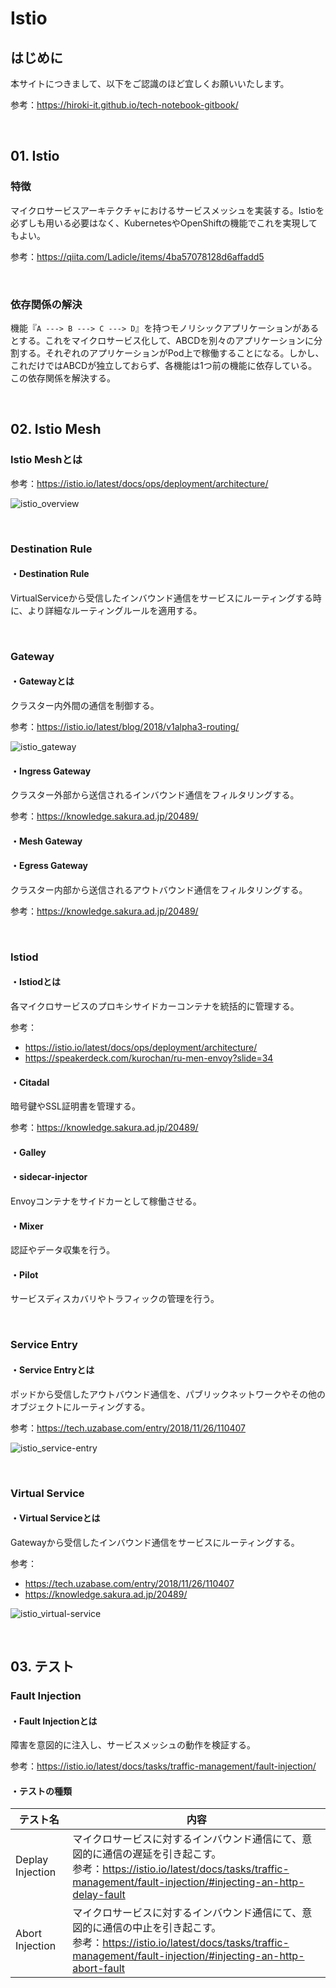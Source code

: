 # Istio

## はじめに

本サイトにつきまして、以下をご認識のほど宜しくお願いいたします。

参考：https://hiroki-it.github.io/tech-notebook-gitbook/

<br>

## 01. Istio

### 特徴

マイクロサービスアーキテクチャにおけるサービスメッシュを実装する。Istioを必ずしも用いる必要はなく、KubernetesやOpenShiftの機能でこれを実現してもよい。

参考：https://qiita.com/Ladicle/items/4ba57078128d6affadd5

<br>

### 依存関係の解決

機能『```A ---> B ---> C ---> D```』を持つモノリシックアプリケーションがあるとする。これをマイクロサービス化して、ABCDを別々のアプリケーションに分割する。それぞれのアプリケーションがPod上で稼働することになる。しかし、これだけではABCDが独立しておらず、各機能は1つ前の機能に依存している。この依存関係を解決する。

<br>

## 02. Istio Mesh

### Istio Meshとは

参考：https://istio.io/latest/docs/ops/deployment/architecture/

![istio_overview](https://raw.githubusercontent.com/hiroki-it/tech-notebook/master/images/istio_overview.png)

<br>

### Destination Rule

#### ・Destination Rule

VirtualServiceから受信したインバウンド通信をサービスにルーティングする時に、より詳細なルーティングルールを適用する。

<br>

### Gateway

#### ・Gatewayとは

クラスター内外間の通信を制御する。

参考：https://istio.io/latest/blog/2018/v1alpha3-routing/

![istio_gateway](https://raw.githubusercontent.com/hiroki-it/tech-notebook/master/images/istio_gateway.png)

#### ・Ingress Gateway

クラスター外部から送信されるインバウンド通信をフィルタリングする。

参考：https://knowledge.sakura.ad.jp/20489/

#### ・Mesh Gateway

#### ・Egress Gateway

クラスター内部から送信されるアウトバウンド通信をフィルタリングする。

参考：https://knowledge.sakura.ad.jp/20489/

<br>

### Istiod

#### ・Istiodとは

各マイクロサービスのプロキシサイドカーコンテナを統括的に管理する。

参考：

- https://istio.io/latest/docs/ops/deployment/architecture/
- https://speakerdeck.com/kurochan/ru-men-envoy?slide=34

#### ・Citadal

暗号鍵やSSL証明書を管理する。

参考：https://knowledge.sakura.ad.jp/20489/

#### ・Galley

#### ・sidecar-injector

Envoyコンテナをサイドカーとして稼働させる。

#### ・Mixer

認証やデータ収集を行う。

#### ・Pilot

サービスディスカバリやトラフィックの管理を行う。

<br>

### Service Entry

#### ・Service Entryとは

ポッドから受信したアウトバウンド通信を、パブリックネットワークやその他のオブジェクトにルーティングする。

参考：https://tech.uzabase.com/entry/2018/11/26/110407

![istio_service-entry](https://raw.githubusercontent.com/hiroki-it/tech-notebook/master/images/istio_service-entry.png)

<br>

### Virtual Service

#### ・Virtual Serviceとは

Gatewayから受信したインバウンド通信をサービスにルーティングする。

参考：

- https://tech.uzabase.com/entry/2018/11/26/110407
- https://knowledge.sakura.ad.jp/20489/

![istio_virtual-service](https://raw.githubusercontent.com/hiroki-it/tech-notebook/master/images/istio_virtual-service.png)

<br>

## 03. テスト

### Fault Injection

#### ・Fault Injectionとは

障害を意図的に注入し、サービスメッシュの動作を検証する。

参考：https://istio.io/latest/docs/tasks/traffic-management/fault-injection/

#### ・テストの種類

| テスト名         | 内容                                                         |
| ---------------- | ------------------------------------------------------------ |
| Deplay Injection | マイクロサービスに対するインバウンド通信にて、意図的に通信の遅延を引き起こす。<br>参考：https://istio.io/latest/docs/tasks/traffic-management/fault-injection/#injecting-an-http-delay-fault |
| Abort Injection  | マイクロサービスに対するインバウンド通信にて、意図的に通信の中止を引き起こす。<br>参考：https://istio.io/latest/docs/tasks/traffic-management/fault-injection/#injecting-an-http-abort-fault |

